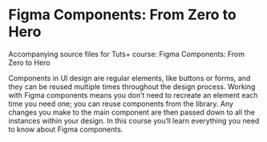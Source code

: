 # Figma Components: From Zero to Hero
Accompanying source files for Tuts+ course: Figma Components: From Zero to Hero

Components in UI design are regular elements, like buttons or forms, and they can be reused multiple times throughout the design process. Working with Figma components means you don’t need to recreate an element each time you need one; you can reuse components from the library. Any changes you make to the main component are then passed down to all the instances within your design. In this course you‘ll learn everything you need to know about Figma components.
